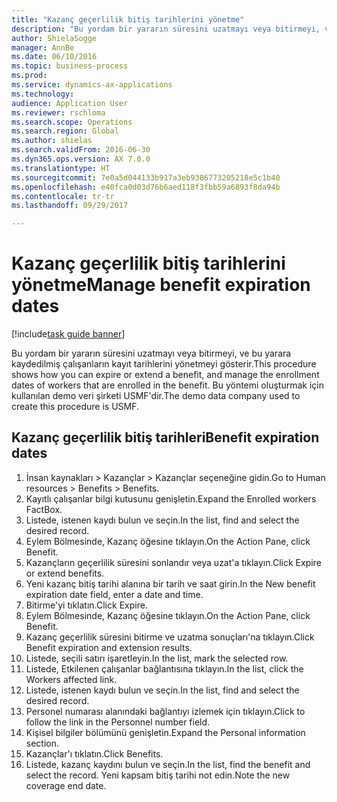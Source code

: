 ```yaml
--- 
title: "Kazanç geçerlilik bitiş tarihlerini yönetme"
description: "Bu yordam bir yararın süresini uzatmayı veya bitirmeyi, ve bu yarara kaydedilmiş çalışanların kayıt tarihlerini yönetmeyi gösterir."
author: ShielaSogge
manager: AnnBe
ms.date: 06/10/2016
ms.topic: business-process
ms.prod: 
ms.service: dynamics-ax-applications
ms.technology: 
audience: Application User
ms.reviewer: rschloma
ms.search.scope: Operations
ms.search.region: Global
ms.author: shielas
ms.search.validFrom: 2016-06-30
ms.dyn365.ops.version: AX 7.0.0
ms.translationtype: HT
ms.sourcegitcommit: 7e0a5d044133b917a3eb9386773205218e5c1b40
ms.openlocfilehash: e40fca0d03d76b6aed118f3fbb59a6893f8da94b
ms.contentlocale: tr-tr
ms.lasthandoff: 09/29/2017

---
```

# <a name="manage-benefit-expiration-dates"></a><span data-ttu-id="b69ef-103">Kazanç geçerlilik bitiş tarihlerini yönetme</span><span class="sxs-lookup"><span data-stu-id="b69ef-103">Manage benefit expiration dates</span></span>

[!include[task guide banner](../../includes/task-guide-banner.md)]

<span data-ttu-id="b69ef-104">Bu yordam bir yararın süresini uzatmayı veya bitirmeyi, ve bu yarara kaydedilmiş çalışanların kayıt tarihlerini yönetmeyi gösterir.</span><span class="sxs-lookup"><span data-stu-id="b69ef-104">This procedure shows how you can expire or extend a benefit, and manage the enrollment dates of workers that are enrolled in the benefit.</span></span> <span data-ttu-id="b69ef-105">Bu yöntemi oluşturmak için kullanılan demo veri şirketi USMF'dir.</span><span class="sxs-lookup"><span data-stu-id="b69ef-105">The demo data company used to create this procedure is USMF.</span></span>


## <a name="benefit-expiration-dates"></a><span data-ttu-id="b69ef-106">Kazanç geçerlilik bitiş tarihleri</span><span class="sxs-lookup"><span data-stu-id="b69ef-106">Benefit expiration dates</span></span>
1. <span data-ttu-id="b69ef-107">İnsan kaynakları > Kazançlar > Kazançlar seçeneğine gidin.</span><span class="sxs-lookup"><span data-stu-id="b69ef-107">Go to Human resources > Benefits > Benefits.</span></span>
2. <span data-ttu-id="b69ef-108">Kayıtlı çalışanlar bilgi kutusunu genişletin.</span><span class="sxs-lookup"><span data-stu-id="b69ef-108">Expand the Enrolled workers FactBox.</span></span>
3. <span data-ttu-id="b69ef-109">Listede, istenen kaydı bulun ve seçin.</span><span class="sxs-lookup"><span data-stu-id="b69ef-109">In the list, find and select the desired record.</span></span>
4. <span data-ttu-id="b69ef-110">Eylem Bölmesinde, Kazanç öğesine tıklayın.</span><span class="sxs-lookup"><span data-stu-id="b69ef-110">On the Action Pane, click Benefit.</span></span>
5. <span data-ttu-id="b69ef-111">Kazançların geçerlilik süresini sonlandır veya uzat'a tıklayın.</span><span class="sxs-lookup"><span data-stu-id="b69ef-111">Click Expire or extend benefits.</span></span>
6. <span data-ttu-id="b69ef-112">Yeni kazanç bitiş tarihi alanına bir tarih ve saat girin.</span><span class="sxs-lookup"><span data-stu-id="b69ef-112">In the New benefit expiration date field, enter a date and time.</span></span>
7. <span data-ttu-id="b69ef-113">Bitirme'yi tıklatın.</span><span class="sxs-lookup"><span data-stu-id="b69ef-113">Click Expire.</span></span>
8. <span data-ttu-id="b69ef-114">Eylem Bölmesinde, Kazanç öğesine tıklayın.</span><span class="sxs-lookup"><span data-stu-id="b69ef-114">On the Action Pane, click Benefit.</span></span>
9. <span data-ttu-id="b69ef-115">Kazanç geçerlilik süresini bitirme ve uzatma sonuçları'na tıklayın.</span><span class="sxs-lookup"><span data-stu-id="b69ef-115">Click Benefit expiration and extension results.</span></span>
10. <span data-ttu-id="b69ef-116">Listede, seçili satırı işaretleyin.</span><span class="sxs-lookup"><span data-stu-id="b69ef-116">In the list, mark the selected row.</span></span>
11. <span data-ttu-id="b69ef-117">Listede, Etkilenen çalışanlar bağlantısına tıklayın.</span><span class="sxs-lookup"><span data-stu-id="b69ef-117">In the list, click the Workers affected link.</span></span>
12. <span data-ttu-id="b69ef-118">Listede, istenen kaydı bulun ve seçin.</span><span class="sxs-lookup"><span data-stu-id="b69ef-118">In the list, find and select the desired record.</span></span>
13. <span data-ttu-id="b69ef-119">Personel numarası alanındaki bağlantıyı izlemek için tıklayın.</span><span class="sxs-lookup"><span data-stu-id="b69ef-119">Click to follow the link in the Personnel number field.</span></span>
14. <span data-ttu-id="b69ef-120">Kişisel bilgiler bölümünü genişletin.</span><span class="sxs-lookup"><span data-stu-id="b69ef-120">Expand the Personal information section.</span></span>
15. <span data-ttu-id="b69ef-121">Kazançlar'ı tıklatın.</span><span class="sxs-lookup"><span data-stu-id="b69ef-121">Click Benefits.</span></span>
16. <span data-ttu-id="b69ef-122">Listede, kazanç kaydını bulun ve seçin.</span><span class="sxs-lookup"><span data-stu-id="b69ef-122">In the list, find the benefit and select the record.</span></span> <span data-ttu-id="b69ef-123">Yeni kapsam bitiş tarihi not edin.</span><span class="sxs-lookup"><span data-stu-id="b69ef-123">Note the new coverage end date.</span></span>


